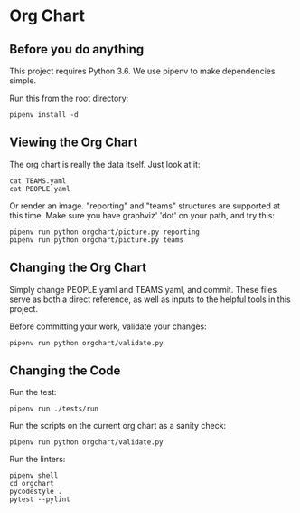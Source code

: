 # Org Chart

## Before you do anything

This project requires Python 3.6. We use pipenv to make dependencies simple.

Run this from the root directory:

    pipenv install -d

## Viewing the Org Chart

The org chart is really the data itself. Just look at it:

    cat TEAMS.yaml
    cat PEOPLE.yaml

Or render an image. "reporting" and "teams" structures are supported at this
time. Make sure you have graphviz' 'dot' on your path, and try this:

    pipenv run python orgchart/picture.py reporting
    pipenv run python orgchart/picture.py teams

## Changing the Org Chart

Simply change PEOPLE.yaml and TEAMS.yaml, and commit. These files serve as both
a direct reference, as well as inputs to the helpful tools in this project.

Before committing your work, validate your changes:

    pipenv run python orgchart/validate.py

## Changing the Code

Run the test:

    pipenv run ./tests/run

Run the scripts on the current org chart as a sanity check:

    pipenv run python orgchart/validate.py

Run the linters:

    pipenv shell
    cd orgchart
    pycodestyle .
    pytest --pylint
